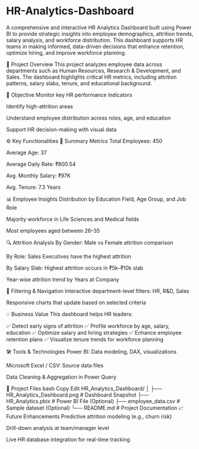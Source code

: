 # HR-Analytics-Dashboard

A comprehensive and interactive HR Analytics Dashboard built using Power BI to provide strategic insights into employee demographics, attrition trends, salary analysis, and workforce distribution. This dashboard supports HR teams in making informed, data-driven decisions that enhance retention, optimize hiring, and improve workforce planning.

📌 Project Overview
This project analyzes employee data across departments such as Human Resources, Research & Development, and Sales. The dashboard highlights critical HR metrics, including attrition patterns, salary slabs, tenure, and educational background.

🎯 Objective
Monitor key HR performance indicators

Identify high-attrition areas

Understand employee distribution across roles, age, and education

Support HR decision-making with visual data

⚙️ Key Functionalities
🧾 Summary Metrics
Total Employees: 450

Average Age: 37

Average Daily Rate: ₹800.54

Avg. Monthly Salary: ₹97K

Avg. Tenure: 7.3 Years

📊 Employee Insights
Distribution by Education Field, Age Group, and Job Role

Majority workforce in Life Sciences and Medical fields

Most employees aged between 26–35

🔍 Attrition Analysis
By Gender: Male vs Female attrition comparison

By Role: Sales Executives have the highest attrition

By Salary Slab: Highest attrition occurs in ₹5k–₹10k slab

Year-wise attrition trend by Years at Company

🧭 Filtering & Navigation
Interactive department-level filters: HR, R&D, Sales

Responsive charts that update based on selected criteria

💡 Business Value
This dashboard helps HR leaders:

✅ Detect early signs of attrition
✅ Profile workforce by age, salary, education
✅ Optimize salary and hiring strategies
✅ Enhance employee retention plans
✅ Visualize tenure trends for workforce planning

🛠️ Tools & Technologies
Power BI: Data modeling, DAX, visualizations

Microsoft Excel / CSV: Source data files

Data Cleaning & Aggregation in Power Query

📁 Project Files
bash
Copy
Edit
HR_Analytics_Dashboard/
│
├── HR_Analytics_Dashboard.png       # Dashboard Snapshot
├── HR_Analytics.pbix                # Power BI File (Optional)
├── employee_data.csv                # Sample dataset (Optional)
└── README.md                        # Project Documentation
📈 Future Enhancements
Predictive attrition modeling (e.g., churn risk)

Drill-down analysis at team/manager level

Live HR database integration for real-time tracking


